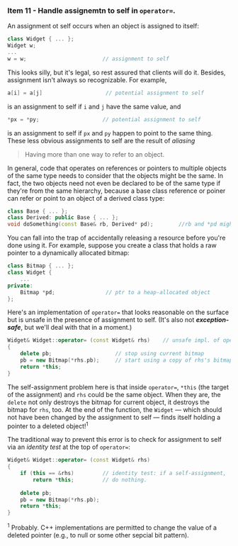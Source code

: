 ### Item 11 - Handle assignemtn to self in `operator=`.
An assignment ot self occurs when an object is assigned to itself:
```C++
class Widget { ... };
Widget w;
...
w = w;                        // assignment to self
```
This looks silly, but it's legal, so rest assured that clients will do it. Besides, assignment isn't always so recognizable. For example,
```C++
a[i] = a[j]                    // potential assignment to self
```
is an assignment to self if `i` and `j` have the same value, and
```C++
*px = *py;                    // potential assignment to self
```
is an assignment to self if `px` and `py` happen to point to the same thing. These less obvious assignments to self are the result of _aliasing_
> Having more than one way to refer to an object.

In general, code that operates on references or pointers to multiple objects of the same type needs to consider that the objects might be the same. In fact, the two objects need not even be declared to be of the same type if they're from the same hierarchy, because a base class reference or poiner can refer or point to an object of a derived class type:
```C++
class Base { ... };
class Derived: public Base { ... };
void doSomething(const Base& rb, Derived* pd);        //rb and *pd might actually be the same object,
```
You can fall into the trap of accidentally releasing a resource before you're done using it. For example, suppose you create a class that holds a raw pointer to a dynamically allocated bitmap:
```C++
class Bitmap { ... };
class Widget {
    ...
private:
    Bitmap *pd;                // ptr to a heap-allocated object
};
```
Here's an implementation of `operator=` that looks reasonable on the surface but is unsafe in the presence of assignment to self. (It's also not **_exception-safe_**, but we'll deal with that in a moment.)
```C++
Widget& Widget::operator= (const Widget& rhs)    // unsafe impl. of operator=
{
    delete pb;                    // stop using current bitmap
    pb = new Bitmap(*rhs.pb);     // start using a copy of rhs's bitmap
    return *this;
}
```
The self-assignment problem here is that inside `operator=`, `*this` (the target of the assignment) and `rhs` could be the same object. When they are, the `delete` not only destroys the bitmap for current object, it destroys the bitmap for `rhs`, too. At the end of the function, the `Widget` — which should not have been changed by the assignment to self — finds itself holding a pointer to a deleted object!<sup>1</sup>

The traditional way to prevent this error is to check for assignment to self via an _identity test_ at the top of `operator=`:
```C++
Widget& Widget::operator= (const Widget& rhs)
{
    if (this == &rhs)         // identity test: if a self-assignment,
        return *this;         // do nothing.
        
    delete pb;
    pb = new Bitmap(*rhs.pb);
    return *this;
}
```



<sup>1</sup> Probably. C++ implementations are permitted to change the value of a deleted pointer (e.g., to null or some other sepcial bit pattern).







